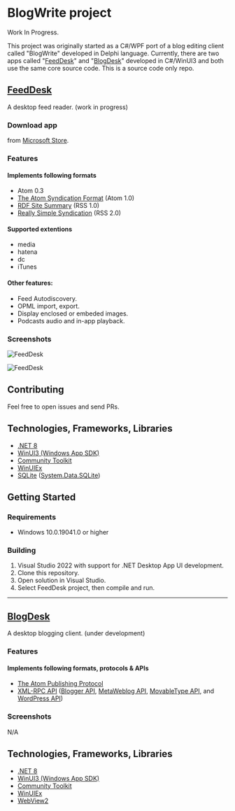 # BlogWrite project
Work In Progress. 

This project was originally started as a C#/WPF port of a blog editing client called "BlogWrite" developed in Delphi language. Currently, there are two apps called "[FeedDesk](https://github.com/torum/FeedDesk)" and "[BlogDesk](https://github.com/torum/BlogDesk)" developed in C#/WinUI3 and both use the same core source code. This is a source code only repo.

## [FeedDesk](https://github.com/torum/FeedDesk)
A desktop feed reader. (work in progress)

### Download app
from [Microsoft Store](https://www.microsoft.com/store/apps/9PGDGKFSV6L9).

### Features
#### Implements following formats  
* Atom 0.3
* [The Atom Syndication Format](https://tools.ietf.org/html/rfc4287) (Atom 1.0)
* [RDF Site Summary](https://www.w3.org/2001/09/rdfprimer/rss.html) (RSS 1.0)
* [Really Simple Syndication](https://validator.w3.org/feed/docs/rss2.html) (RSS 2.0)

#### Supported extentions
* media
* hatena
* dc
* iTunes

#### Other features:
* Feed Autodiscovery.
* OPML import, export.
* Display enclosed or embeded images.
* Podcasts audio and in-app playback.

### Screenshots

![FeedDesk](https://github.com/torum/XmlClients/blob/master/docs/images/FeedDesk-Screenshot1-Dark.png?raw=true) 

![FeedDesk](https://github.com/torum/XmlClients/blob/master/docs/images/FeedDesk-Screenshot1-Light.png?raw=true) 


## Contributing
Feel free to open issues and send PRs. 

## Technologies, Frameworks, Libraries
* [.NET 8](https://github.com/dotnet/runtime)  
* [WinUI3 (Windows App SDK)](https://github.com/microsoft/WindowsAppSDK) 
* [Community Toolkit](https://github.com/CommunityToolkit) 
* [WinUIEx](https://github.com/dotMorten/WinUIEx)
* [SQLite](https://github.com/sqlite/sqlite) ([System.Data.SQLite](https://system.data.sqlite.org/index.html/doc/trunk/www/index.wiki))

## Getting Started

### Requirements
* Windows 10.0.19041.0 or higher

### Building
1. Visual Studio 2022 with support for .NET Desktop App UI development.
2. Clone this repository.
3. Open solution in Visual Studio.
4. Select FeedDesk project, then compile and run.


--------------------------------


## [BlogDesk](https://github.com/torum/BlogDesk)
A desktop blogging client. (under development)

### Features
#### Implements following formats, protocols & APIs  

* [The Atom Publishing Protocol](https://tools.ietf.org/html/rfc5023)
* [XML-RPC API](https://codex.wordpress.org/XML-RPC_Support)
([Blogger API](https://codex.wordpress.org/XML-RPC_Blogger_API),
[MetaWeblog API](https://codex.wordpress.org/XML-RPC_MetaWeblog_API),
[MovableType API](https://codex.wordpress.org/XML-RPC_MovableType_API), and
[WordPress API](https://codex.wordpress.org/XML-RPC_WordPress_API))


### Screenshots

N/A

## Technologies, Frameworks, Libraries
* [.NET 8](https://github.com/dotnet/runtime)  
* [WinUI3 (Windows App SDK)](https://github.com/microsoft/WindowsAppSDK) 
* [Community Toolkit](https://github.com/CommunityToolkit) 
* [WinUIEx](https://github.com/dotMorten/WinUIEx)
* [WebView2](https://github.com/MicrosoftEdge)

